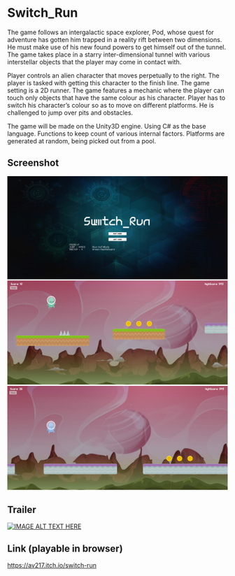# Switch_Run

The game follows an intergalactic space explorer, Pod, whose quest for adventure has gotten him trapped in a reality rift between two dimensions. He must make use of his new found powers to get himself out of the tunnel. The game takes place in a starry inter-dimensional tunnel with various interstellar objects that the player may come in contact with.

Player controls an alien character that moves perpetually to the right. The player is tasked with getting this character to the finish line. The game setting is a 2D runner.
The game features a mechanic where the player can touch only objects that have the same colour as his character. Player has to switch his character’s colour so as to move on different platforms. He is challenged to jump over pits and obstacles.

The game will be made on the Unity3D engine. Using C# as the base language. Functions to keep count of various internal factors. Platforms are generated at random, being picked out from a pool.

## Screenshot

![](Screenshots/1.PNG)
![](Screenshots/2.PNG)
![](Screenshots/3.PNG)

## Trailer

[![IMAGE ALT TEXT HERE](http://img.youtube.com/vi/65ObRYbrFb8/0.jpg)](http://www.youtube.com/watch?v=65ObRYbrFb8)

## Link (playable in browser)

https://av217.itch.io/switch-run
